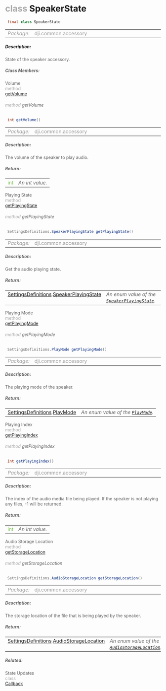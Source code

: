 <div class="article"><h1 ><font color="#AAA">class </font>SpeakerState</h1></div>

~~~java
 final class SpeakerState 
~~~

<html><table class="table-supportedby"><tr valign="top"><td width=15%><font color="#999"><i>Package:</i></td><td width=85%><font color="#999">dji.common.accessory</td></tr></table></html>



##### Description:



<font color="#666">State of the speaker accessory.



##### Class Members:

<div class="api-row" id="djiaccessoryaggregation_djispeaker_djispeakerstate_volume"><div class="api-col left">Volume</div><div class="api-col middle" style="color:#AAA">method</div><div class="api-col right"><a class="trigger" href="#djiaccessoryaggregation_djispeaker_djispeakerstate_volume_inline">getVolume</a></div></div><div class="inline-doc" id="djiaccessoryaggregation_djispeaker_djispeakerstate_volume_inline"

><div class="article"><h6 ><font color="#AAA">method </font>getVolume</h6></div>

~~~java
 int getVolume() 
~~~

<html><table class="table-supportedby"><tr valign="top"><td width=15%><font color="#999"><i>Package:</i></td><td width=85%><font color="#999">dji.common.accessory</td></tr></table></html>



##### Description:



<font color="#666">The volume of the speaker to play audio.



##### Return:

<html><table class="table-inline-parameters"><tr valign="top"><td><font color="#70BF41">int</td><td><font color="#666"><i>An int value.</i></td></tr></table></html></div>

<div class="api-row" id="djiaccessoryaggregation_djispeaker_djispeakerstate_playingstate"><div class="api-col left">Playing State</div><div class="api-col middle" style="color:#AAA">method</div><div class="api-col right"><a class="trigger" href="#djiaccessoryaggregation_djispeaker_djispeakerstate_playingstate_inline">getPlayingState</a></div></div><div class="inline-doc" id="djiaccessoryaggregation_djispeaker_djispeakerstate_playingstate_inline"

><div class="article"><h6 ><font color="#AAA">method </font>getPlayingState</h6></div>

~~~java
 SettingsDefinitions.SpeakerPlayingState getPlayingState() 
~~~

<html><table class="table-supportedby"><tr valign="top"><td width=15%><font color="#999"><i>Package:</i></td><td width=85%><font color="#999">dji.common.accessory</td></tr></table></html>



##### Description:



<font color="#666">Get the audio playing state.



##### Return:

<html><table class="table-inline-parameters"><tr valign="top"><td><font color="#70BF41"><a href="/Components/Camera/DJICamera_DJICameraSettingsDef.html#djicamera_djicamerasettingsdef">SettingsDefinitions</a>.<a href="/Components/AccessoryAggregation/DJIAccessoryAggregation_DJISpeaker.html#djiaccessoryaggregation_djispeaker_djispeakerplayingstate">SpeakerPlayingState</a></td><td><font color="#666"><i>An enum value of the <code><a href="/Components/AccessoryAggregation/DJIAccessoryAggregation_DJISpeaker.html#djiaccessoryaggregation_djispeaker_djispeakerplayingstate">SpeakerPlayingState</a></code>.</i></td></tr></table></html></div>

<div class="api-row" id="djiaccessoryaggregation_djispeaker_djispeakerstate_playingmode"><div class="api-col left">Playing Mode</div><div class="api-col middle" style="color:#AAA">method</div><div class="api-col right"><a class="trigger" href="#djiaccessoryaggregation_djispeaker_djispeakerstate_playingmode_inline">getPlayingMode</a></div></div><div class="inline-doc" id="djiaccessoryaggregation_djispeaker_djispeakerstate_playingmode_inline"

><div class="article"><h6 ><font color="#AAA">method </font>getPlayingMode</h6></div>

~~~java
 SettingsDefinitions.PlayMode getPlayingMode() 
~~~

<html><table class="table-supportedby"><tr valign="top"><td width=15%><font color="#999"><i>Package:</i></td><td width=85%><font color="#999">dji.common.accessory</td></tr></table></html>



##### Description:



<font color="#666">The playing mode of the speaker.



##### Return:

<html><table class="table-inline-parameters"><tr valign="top"><td><font color="#70BF41"><a href="/Components/Camera/DJICamera_DJICameraSettingsDef.html#djicamera_djicamerasettingsdef">SettingsDefinitions</a>.<a href="/Components/AccessoryAggregation/DJIAccessoryAggregation_DJISpeaker.html#djiaccessoryaggregation_djispeaker_djispeakerplaymode">PlayMode</a></td><td><font color="#666"><i>An enum value of the <code><a href="/Components/AccessoryAggregation/DJIAccessoryAggregation_DJISpeaker.html#djiaccessoryaggregation_djispeaker_djispeakerplaymode">PlayMode</a></code>.</i></td></tr></table></html></div>

<div class="api-row" id="djiaccessoryaggregation_djispeaker_djispeakerstate_playingindex"><div class="api-col left">Playing Index</div><div class="api-col middle" style="color:#AAA">method</div><div class="api-col right"><a class="trigger" href="#djiaccessoryaggregation_djispeaker_djispeakerstate_playingindex_inline">getPlayingIndex</a></div></div><div class="inline-doc" id="djiaccessoryaggregation_djispeaker_djispeakerstate_playingindex_inline"

><div class="article"><h6 ><font color="#AAA">method </font>getPlayingIndex</h6></div>

~~~java
 int getPlayingIndex() 
~~~

<html><table class="table-supportedby"><tr valign="top"><td width=15%><font color="#999"><i>Package:</i></td><td width=85%><font color="#999">dji.common.accessory</td></tr></table></html>



##### Description:



<font color="#666">The index of the audio media file being played. If the speaker is not  playing any files, -1 will be returned.



##### Return:

<html><table class="table-inline-parameters"><tr valign="top"><td><font color="#70BF41">int</td><td><font color="#666"><i>An int value.</i></td></tr></table></html></div>

<div class="api-row" id="djiaccessoryaggregation_djispeaker_djispeakerstate_audiostoragelocation"><div class="api-col left">Audio Storage Location</div><div class="api-col middle" style="color:#AAA">method</div><div class="api-col right"><a class="trigger" href="#djiaccessoryaggregation_djispeaker_djispeakerstate_audiostoragelocation_inline">getStorageLocation</a></div></div><div class="inline-doc" id="djiaccessoryaggregation_djispeaker_djispeakerstate_audiostoragelocation_inline"

><div class="article"><h6 ><font color="#AAA">method </font>getStorageLocation</h6></div>

~~~java
 SettingsDefinitions.AudioStorageLocation getStorageLocation() 
~~~

<html><table class="table-supportedby"><tr valign="top"><td width=15%><font color="#999"><i>Package:</i></td><td width=85%><font color="#999">dji.common.accessory</td></tr></table></html>



##### Description:



<font color="#666">The storage location of the file that is being played by the speaker.



##### Return:

<html><table class="table-inline-parameters"><tr valign="top"><td><font color="#70BF41"><a href="/Components/Camera/DJICamera_DJICameraSettingsDef.html#djicamera_djicamerasettingsdef">SettingsDefinitions</a>.<a href="/Components/Camera/DJIMediaManager_DJIMedia_DJIMediaFile.html#djimediamanager_djimedia_djimediafile_djiaudiostoragelocation">AudioStorageLocation</a></td><td><font color="#666"><i>An enum value of the <code><a href="/Components/Camera/DJIMediaManager_DJIMedia_DJIMediaFile.html#djimediamanager_djimedia_djimediafile_djiaudiostoragelocation">AudioStorageLocation</a></code>.</i></td></tr></table></html></div>



##### Related:

<div class="api-row" id="djiaccessoryaggregation_djispeaker_djispeakerstate_callbackinterface"><div class="api-col left">State Updates</div><div class="api-col middle" style="color:#AAA">class</div><div class="api-col right"><a href="/Components/AccessoryAggregation/DJIAccessoryAggregation_DJISpeaker_DJISpeakerState_CallbackInterface.html">Callback</a></div></div>
